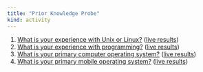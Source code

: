 ```yaml
---
title: "Prior Knowledge Probe"
kind: activity
---
```


1. [What is your experience with Unix or Linux?](http://www.polleverywhere.com/multiple_choice_polls/G8mE2JzzMSct04F/web) ([live results](http://www.polleverywhere.com/multiple_choice_polls/G8mE2JzzMSct04F))
2. [What is your experience with programming?](http://www.polleverywhere.com/multiple_choice_polls/tUxv5lTLc15t6pN/web) ([live results](http://www.polleverywhere.com/multiple_choice_polls/tUxv5lTLc15t6pN))
3. [What is your primary computer operating system?](http://www.polleverywhere.com/multiple_choice_polls/orDQAC4u9QtBcOi/web) ([live results](http://www.polleverywhere.com/multiple_choice_polls/orDQAC4u9QtBcOi))
4. [What is your primary mobile operating system?](http://www.polleverywhere.com/multiple_choice_polls/odHMGZcXBt1kxL9/web) ([live results](http://www.polleverywhere.com/multiple_choice_polls/odHMGZcXBt1kxL9))
